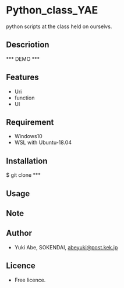 # Python_class_YAE
python scripts at the class held on ourselvs.

## Descriotion

*** DEMO ***

## Features
- Uri
- function
- UI

## Requirement
- Windows10
- WSL with Ubuntu-18.04

## Installation
  $ git clone ***

## Usage

## Note

## Author
* Yuki Abe, SOKENDAI, abeyuki@post.kek.jp

## Licence
* Free licence.
